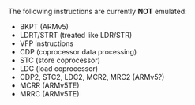 The following instructions are currently **NOT** emulated:
- BKPT (ARMv5)
- LDRT/STRT (treated like LDR/STR)
- VFP instructions
- CDP (coprocessor data processing)
- STC (store coprocessor)
- LDC (load coprocessor)
- CDP2, STC2, LDC2, MCR2, MRC2 (ARMv5?)
- MCRR (ARMv5TE)
- MRRC (ARMv5TE)
